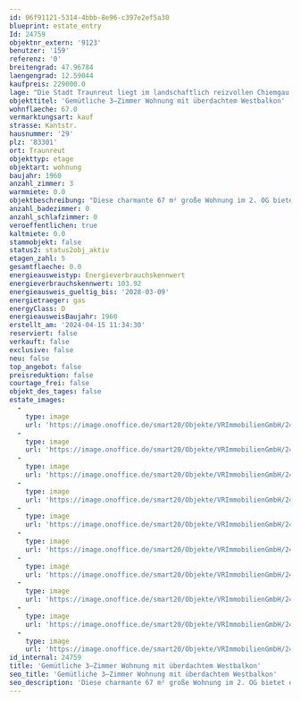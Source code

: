 ```yaml
---
id: 06f91121-5314-4bbb-8e96-c397e2ef5a30
blueprint: estate_entry
Id: 24759
objektnr_extern: '9123'
benutzer: '159'
referenz: '0'
breitengrad: 47.96784
laengengrad: 12.59044
kaufpreis: 229000.0
lage: "Die Stadt Traunreut liegt im landschaftlich reizvollen Chiemgau nur 11 km vom wunderschönen Chiemsee entfernt. Zudem liegt sie verkehrsgünstig an der B304. Die Landeshauptstadt  München ist ca. 110 km und Salzburg ist ca. 50 km entfernt. \r\n\r\nDie Stadt Traunstein mit Bahnhof Richtung München und Salzburg ist in ca. 20 Minuten gut mit Bus und Bahn zu erreichen.\r\n\r\nDie kleineren und mittleren Unternehmen und auch innovative Industriebetriebe bieten Arbeitsplätze in den unterschiedlichsten Bereichen.\r\n\r\nIn Traunreut hat man ein großes Angebot an Freizeitmöglichkeiten. Es gibt einige Wander- und Radwege, auf denen man weite Ausblicke auf die malerische Landschaft des Chiemgaus und die Berchtesgadener Alpen hat.\r\n\r\nZudem bieten verschiedene Sportvereine ein breites Freizeitangebot, wie beispielsweise eine Tennishalle, Fußballplätze, Beachvolleyballplätze, eine Leichtathletikanlage und vieles mehr.\r\n\r\nBadespaß bieten die beiden Schwimmbäder das ganze Jahr hindurch. Die  Ski- und Wintersportgebiete sind in nächster Nähe und gut erreichbar. \r\n\r\nDie Traunreuter Einzelhandelsunternehmen verfügen über alle Einkaufsmöglichkeiten, bei kostenfreien Kundenparkplätzen. Frische und regionale Produkte kann man regelmäßig auf den Wochen- bzw. Bauernmärkten erwerben. \r\n\r\nDie Kunstsammlung DASMAXIMUM und das k1, das Kultur- und Veranstaltungszentrum in der Stadtmitte haben für alle Kulturliebhaber ein breites Programm.\r\n\r\nKindertagesstätten, Kindergärten, Spielplätze und ein breites Bildungsangebot werden von der Stadt angeboten. Grund-, Mittel-, Realschulen sowie Gymnasium sind vorhanden. Apotheken und Ärzte finden Sie vor Ort."
objekttitel: 'Gemütliche 3–Zimmer Wohnung mit überdachtem Westbalkon'
wohnflaeche: 67.0
vermarktungsart: kauf
strasse: Kantstr.
hausnummer: '29'
plz: '83301'
ort: Traunreut
objekttyp: etage
objektart: wohnung
baujahr: 1960
anzahl_zimmer: 3
warmmiete: 0.0
objektbeschreibung: "Diese charmante 67 m² große Wohnung im 2. OG bietet ein einladendes und helles Wohnambiente. Sie besticht mit einer durchdachten Raumgestaltung und umfasst zwei Schlafzimmer, ein geräumiges Wohn-/Esszimmer, eine gut ausgestattete Küche, ein modernes Badezimmer und einen gemütlichen Balkon. \r\n\r\nAlle Räume der Wohnung sind mit Kunststofffenstern ausgestattet, wodurch eine helle Wohnatmosphäre entsteht und eine ideale Belüftung möglich ist. Die Jalousien sorgen dafür, dass Sie dennoch Ihre Ruhe und Privatsphäre genießen können..  \r\n\r\nBetreten Sie die Wohnung durch einen hell gefliesten Flur, der Zugang zu allen Räumen ermöglicht. Zudem bietet dieser ausreichend Platz für eine Garderobe und eine praktische Abstellnische. Das vor ca. 8 Jahren renovierte Badezimmer mit Dusche und WC schafft mit den hellen Fliesen und einem Fenster eine beruhigende Atmosphäre für Ihre täglichen Routinen.\r\n\r\nDas großzügige  Schlafzimmer ist mit Laminatboden ausgestattet und schafft aufgrund der Ausrichtung zur straßenabgewandten Seite die ideale Voraussetzung für einen ruhigen Schlaf. Das zweite Schlafzimmer, ideal für Kinder oder zur Nutzung als Büro, ist mit Teppichboden ausgestattet, der in den Wintermonaten für Wärme und Komfort sorgt.  \r\n\r\nDie vor ca. 10 Jahren erneuerte Küche befindet sich in einem fantastischen Zustand und verfügt über helle weiße Schränke, die eine fröhliche Atmosphäre schaffen. Die matten, dunklen Arbeitsplatten sorgen für ein harmonisches Gesamtbild, das das Kochen und Unterhalten zu einem Vergnügen macht. Und das Beste: Diese ist bereits im Kaufpreis enthalten!\r\n\r\nDas Wohn- und Esszimmer verfügt über einen dunklen Teppichboden, der das gemütliche, heimelige Gefühl verstärkt. Von hier aus gelangen Sie auch direkt auf den überdachten Balkon – perfekt zum Unterhalten oder Entspannen. Genießen Sie Sonnenuntergänge direkt vom westseitigen Balkon, welcher der perfekter Ort ist, um den Tag mit einem schönen Ausblick ausklingen zu lassen. \r\n\r\nEine im Kaufpreis enthaltene Einzelgarage sowie ein eigenes Kellerabteil mit ausreichend Stauraum runden dieses Angebot ab. \r\n\r\nBesonders zu erwähnen ist, dass für die Wohnanlage bereits ein Fernwärmeanschluss besteht. Die Umstellung von der aktuellen Gas-Heizung auf Fernwärme wird voraussichtlich bis Ende 2024 erfolgen. \r\n\r\nDiese 67 m² große Wohnung wurde von den Eigentümern bisher selbst bewohnt und seither liebevoll gepflegt und gestaltet. Die Wohnung ist kurzfristig  verfügbar und mit Ihrer Raumaufteilung ideal für Familien oder auch Paare und Singles. Vereinbaren Sie noch heute einen Besichtigungstermin!"
anzahl_badezimmer: 0
anzahl_schlafzimmer: 0
veroeffentlichen: true
kaltmiete: 0.0
stammobjekt: false
status2: status2obj_aktiv
etagen_zahl: 5
gesamtflaeche: 0.0
energieausweistyp: Energieverbrauchskennwert
energieverbrauchskennwert: 103.92
energieausweis_gueltig_bis: '2028-03-09'
energietraeger: gas
energyClass: D
energieausweisBaujahr: 1960
erstellt_am: '2024-04-15 11:34:30'
reserviert: false
verkauft: false
exclusive: false
neu: false
top_angebot: false
preisreduktion: false
courtage_frei: false
objekt_des_tages: false
estate_images:
  -
    type: image
    url: 'https://image.onoffice.de/smart20/Objekte/VRImmobilienGmbH/24759/3002c24e-10ca-4ca7-901b-5a3063147803.jpg'
  -
    type: image
    url: 'https://image.onoffice.de/smart20/Objekte/VRImmobilienGmbH/24759/b7bf91b3-b994-4bfa-af94-f08309abd1c3.jpg'
  -
    type: image
    url: 'https://image.onoffice.de/smart20/Objekte/VRImmobilienGmbH/24759/b2c7f570-45bb-4d06-8e38-63756abf7765.jpg'
  -
    type: image
    url: 'https://image.onoffice.de/smart20/Objekte/VRImmobilienGmbH/24759/14da1eae-32b0-4b44-9c2f-1c2d54c0840e.jpg'
  -
    type: image
    url: 'https://image.onoffice.de/smart20/Objekte/VRImmobilienGmbH/24759/403b03eb-5024-4ff3-b75f-983618fbefdf.jpg'
  -
    type: image
    url: 'https://image.onoffice.de/smart20/Objekte/VRImmobilienGmbH/24759/958491ac-28b9-4122-ab42-5d75f8bab195.jpg'
  -
    type: image
    url: 'https://image.onoffice.de/smart20/Objekte/VRImmobilienGmbH/24759/11044369-5ee2-4517-8a49-76beb5529639.jpg'
  -
    type: image
    url: 'https://image.onoffice.de/smart20/Objekte/VRImmobilienGmbH/24759/1c35cc06-43dd-4c5e-bb63-a58033d423d6.jpg'
  -
    type: image
    url: 'https://image.onoffice.de/smart20/Objekte/VRImmobilienGmbH/24759/317ac3fe-83d5-4655-8d87-e9a974766ec1.jpg'
  -
    type: image
    url: 'https://image.onoffice.de/smart20/Objekte/VRImmobilienGmbH/24759/160befb4-db94-47c1-b8e3-39a5e0ece160.jpg'
id_internal: 24759
title: 'Gemütliche 3–Zimmer Wohnung mit überdachtem Westbalkon'
seo_title: 'Gemütliche 3–Zimmer Wohnung mit überdachtem Westbalkon'
seo_description: 'Diese charmante 67 m² große Wohnung im 2. OG bietet ein einladendes und helles Wohnambiente. Sie besticht mit einer durchdachten Raumgestaltung und umfasst zw'
---
```

